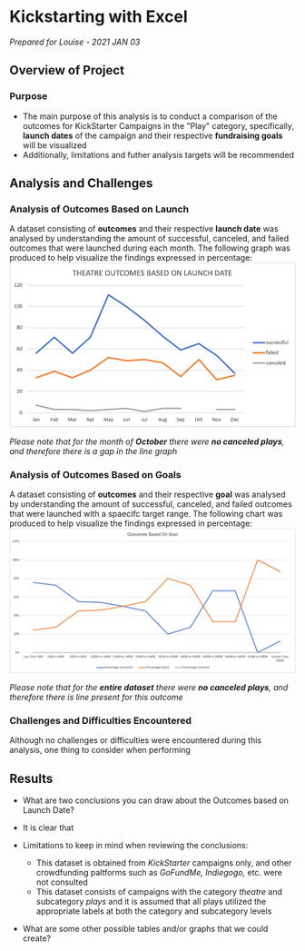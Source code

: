 # Kickstarting with Excel

*Prepared for Louise - 2021 JAN 03*

## Overview of Project

### Purpose

* The main purpose of this analysis is to conduct a comparison of the outcomes for KickStarter Campaigns in the "Play" category, specifically, **launch dates** of the campaign and their respective **fundraising goals** will be visualized
* Additionally, limitations and futher analysis targets will be recommended

## Analysis and Challenges

### Analysis of Outcomes Based on Launch

A dataset consisting of **outcomes** and their respective **launch date** was analysed by understanding the amount of successful, canceled, and failed outcomes that were launched during each month. The following graph was produced to help visualize the findings expressed in percentage:
![Theatre_Outcomes vs Launch](Theatre_Outcomes_vs_Launch.png)

*Please note that for the month of **October** there were **no canceled plays**, and therefore there is a gap in the line graph*

### Analysis of Outcomes Based on Goals

A dataset consisting of **outcomes** and their respective **goal** was analysed by understanding the amount of successful, canceled, and failed outcomes that were launched with a spaecifc target range. The following chart was produced to help visualize the findings expressed in percentage:
![Outcomes vs Goals](Outcomes_vs_Goals.png)

*Please note that for the **entire dataset** there were **no canceled plays**, and therefore there is line present for this outcome*

### Challenges and Difficulties Encountered

Although no challenges or difficulties were encountered during this analysis, one thing to consider when performing 

## Results

- What are two conclusions you can draw about the Outcomes based on Launch Date?

* It is clear that 

* Limitations to keep in mind when reviewing the conclusions:
   - This dataset is obtained from *KickStarter* campaigns only, and other crowdfunding paltforms such as *GoFundMe, Indiegogo,* etc. were not consulted
   - This dataset consists of campaigns with the category *theatre* and subcategory *plays* and it is assumed that all plays utilized the appropriate labels at both the category and subcategory levels

- What are some other possible tables and/or graphs that we could create?
